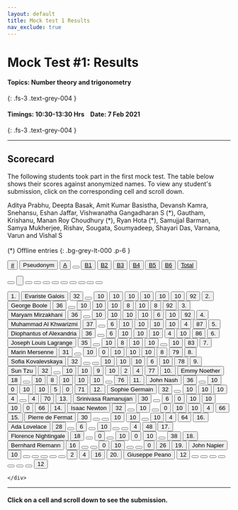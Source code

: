 ```yaml
---
layout: default
title: Mock test 1 Results
nav_exclude: true
---
```



#  Mock Test #1: Results

#### Topics: Number theory and trigonometry
{: .fs-3 .text-grey-004 }

#### Timings: 10:30-13:30 Hrs &nbsp;&nbsp;  Date: 7 Feb 2021
{: .fs-3 .text-grey-004 }

---



## Scorecard


The following students took part in the first mock test. The table below shows their scores against anonymized names. To view any
student's submission, click on the corresponding cell and scroll down.


Aditya Prabhu, Deepta Basak, Amit Kumar Basistha, Devansh Kamra, Snehansu, Eshan Jaffar, Vishwanatha Gangadharan S (\*),
Gautham, Krishanu, Manan Roy Choudhury (\*), Ryan Hota (\*), Samujjal Barman, Samya Mukherjee, Rishav, Sougata, Soumyadeep,
Shayari Das, Varnana, Varun and Vishal S <br><br>
(\*) Offline entries
{: .bg-grey-lt-000 .p-6 }




  <div class="markpalette">
      <div class="markpalette-keys">

<button class="markbutton white"><u>#</u></button>
<input type="button" class="markbutton white" value="Pseudonym"/>
<button class="markbutton white" ><u>A</u></button>
<button class="button white"></button>
<button class="markbutton white" ><u>B1</u></button>
<button class="markbutton white" ><u>B2</u></button>
<button class="markbutton white" ><u>B3</u></button>
<button class="markbutton white" ><u>B4</u></button>
<button class="markbutton white" ><u>B5</u></button>
<button class="markbutton white" ><u>B6</u></button>
<button class="markbutton white" ><u>Total</u></button>

<button class="markbutton white"></button>
<input type="button" class="markbutton white" value=""/>
<button class="markbutton white" ></button>
<button class="button white"></button>
<button class="markbutton white" ></button>
<button class="markbutton white" ></button>
<button class="markbutton white" ></button>
<button class="markbutton white" ></button>
<button class="markbutton white" ></button>
<button class="markbutton white" ></button>
<button class="markbutton white" ></button>




<button class="markbutton rank">1. </button>
<input type="button" class="markbutton white" value="Evariste Galois"/>
<button class="markbutton blank" onclick = "markdisplay('Evariste_Galois/PartA')">32</button>
<button class="button white"></button>
<button class="markbutton right" onclick = "markdisplay('Evariste_Galois/B1')">10</button>
<button class="markbutton right" onclick = "markdisplay('Evariste_Galois/B2')">10</button>
<button class="markbutton right" onclick = "markdisplay('Evariste_Galois/B3')">10</button>
<button class="markbutton right" onclick = "markdisplay('Evariste_Galois/B4')">10</button>
<button class="markbutton right" onclick = "markdisplay('Evariste_Galois/B5')">10</button>
<button class="markbutton right" onclick = "markdisplay('Evariste_Galois/B6')">10</button>
<button class="markbutton total">92</button>
<button class="markbutton rank">2. </button>
<input type="button" class="markbutton white" value="George Boole"/>
<button class="markbutton blank" onclick = "markdisplay('George_Boole/PartA')">36</button>
<button class="button white"></button>
<button class="markbutton right" onclick = "markdisplay('George_Boole/B1')">10</button>
<button class="markbutton right" onclick = "markdisplay('George_Boole/B2')">10</button>
<button class="markbutton right" onclick = "markdisplay('George_Boole/B3')">10</button>
<button class="markbutton right" onclick = "markdisplay('George_Boole/B4')">8</button>
<button class="markbutton right" onclick = "markdisplay('George_Boole/B5')">10</button>
<button class="markbutton right" onclick = "markdisplay('George_Boole/B6')">8</button>
<button class="markbutton total">92</button>
<button class="markbutton rank">3. </button>
<input type="button" class="markbutton white" value="Maryam Mirzakhani"/>
<button class="markbutton blank" onclick = "markdisplay('Maryam_Mirzakhani/PartA')">36</button>
<button class="button white"></button>
<button class="markbutton right" onclick = "markdisplay('Maryam_Mirzakhani/B1')">10</button>
<button class="markbutton right" onclick = "markdisplay('Maryam_Mirzakhani/B2')">10</button>
<button class="markbutton right" onclick = "markdisplay('Maryam_Mirzakhani/B3')">10</button>
<button class="markbutton right" onclick = "markdisplay('Maryam_Mirzakhani/B4')">10</button>
<button class="markbutton right" onclick = "markdisplay('Maryam_Mirzakhani/B5')">6</button>
<button class="markbutton right" onclick = "markdisplay('Maryam_Mirzakhani/B6')">10</button>
<button class="markbutton total">92</button>
<button class="markbutton rank">4. </button>
<input type="button" class="markbutton white" value="Muhammad Al Khwarizmi"/>
<button class="markbutton blank" onclick = "markdisplay('Muhammad_Al_Khwarizmi/PartA')">37</button>
<button class="button white"></button>
<button class="markbutton right" onclick = "markdisplay('Muhammad_Al_Khwarizmi/B1')">6</button>
<button class="markbutton right" onclick = "markdisplay('Muhammad_Al_Khwarizmi/B2')">10</button>
<button class="markbutton right" onclick = "markdisplay('Muhammad_Al_Khwarizmi/B3')">10</button>
<button class="markbutton right" onclick = "markdisplay('Muhammad_Al_Khwarizmi/B4')">10</button>
<button class="markbutton right" onclick = "markdisplay('Muhammad_Al_Khwarizmi/B5')">10</button>
<button class="markbutton right" onclick = "markdisplay('Muhammad_Al_Khwarizmi/B6')">4</button>
<button class="markbutton total">87</button>
<button class="markbutton rank">5. </button>
<input type="button" class="markbutton white" value="Diophantus of Alexandria"/>
<button class="markbutton blank" onclick = "markdisplay('Diophantus_of_Alexandria/PartA')">36</button>
<button class="button white"></button>
<button class="markbutton right" onclick = "markdisplay('Diophantus_of_Alexandria/B1')">6</button>
<button class="markbutton right" onclick = "markdisplay('Diophantus_of_Alexandria/B2')">10</button>
<button class="markbutton right" onclick = "markdisplay('Diophantus_of_Alexandria/B3')">10</button>
<button class="markbutton right" onclick = "markdisplay('Diophantus_of_Alexandria/B4')">10</button>
<button class="markbutton right" onclick = "markdisplay('Diophantus_of_Alexandria/B5')">4</button>
<button class="markbutton right" onclick = "markdisplay('Diophantus_of_Alexandria/B6')">10</button>
<button class="markbutton total">86</button>
<button class="markbutton rank">6. </button>
<input type="button" class="markbutton white" value="Joseph Louis Lagrange"/>
<button class="markbutton blank" onclick = "markdisplay('Joseph_Louis_Lagrange/PartA')">35</button>
<button class="button white"></button>
<button class="markbutton right" onclick = "markdisplay('Joseph_Louis_Lagrange/B1')">10</button>
<button class="markbutton right" onclick = "markdisplay('Joseph_Louis_Lagrange/B2')">8</button>
<button class="markbutton right" onclick = "markdisplay('Joseph_Louis_Lagrange/B3')">10</button>
<button class="markbutton right" onclick = "markdisplay('Joseph_Louis_Lagrange/B4')">10</button>
<button class="button blank"></button>
<button class="markbutton right" onclick = "markdisplay('Joseph_Louis_Lagrange/B6')">10</button>
<button class="markbutton total">83</button>
<button class="markbutton rank">7. </button>
<input type="button" class="markbutton white" value="Marin Mersenne"/>
<button class="markbutton blank" onclick = "markdisplay('Marin_Mersenne/PartA')">31</button>
<button class="button white"></button>
<button class="markbutton right" onclick = "markdisplay('Marin_Mersenne/B1')">10</button>
<button class="markbutton wrong" onclick = "markdisplay('Marin_Mersenne/B2')">0</button>
<button class="markbutton right" onclick = "markdisplay('Marin_Mersenne/B3')">10</button>
<button class="markbutton right" onclick = "markdisplay('Marin_Mersenne/B4')">10</button>
<button class="markbutton right" onclick = "markdisplay('Marin_Mersenne/B5')">10</button>
<button class="markbutton right" onclick = "markdisplay('Marin_Mersenne/B6')">8</button>
<button class="markbutton total">79</button>
<button class="markbutton rank">8. </button>
<input type="button" class="markbutton white" value="Sofia Kovalevskaya"/>
<button class="markbutton blank" onclick = "markdisplay('Sofia_Kovalevskaya/PartA')">32</button>
<button class="button white"></button>
<button class="button blank"></button>
<button class="markbutton right" onclick = "markdisplay('Sofia_Kovalevskaya/B2')">10</button>
<button class="markbutton right" onclick = "markdisplay('Sofia_Kovalevskaya/B3')">10</button>
<button class="markbutton right" onclick = "markdisplay('Sofia_Kovalevskaya/B4')">10</button>
<button class="markbutton right" onclick = "markdisplay('Sofia_Kovalevskaya/B5')">6</button>
<button class="markbutton right" onclick = "markdisplay('Sofia_Kovalevskaya/B6')">10</button>
<button class="markbutton total">78</button>
<button class="markbutton rank">9. </button>
<input type="button" class="markbutton white" value="Sun Tzu"/>
<button class="markbutton blank" onclick = "markdisplay('Sun_Tzu/PartA')">32</button>
<button class="button white"></button>
<button class="markbutton right" onclick = "markdisplay('Sun_Tzu/B1')">10</button>
<button class="markbutton right" onclick = "markdisplay('Sun_Tzu/B2')">10</button>
<button class="markbutton right" onclick = "markdisplay('Sun_Tzu/B3')">9</button>
<button class="markbutton right" onclick = "markdisplay('Sun_Tzu/B4')">10</button>
<button class="markbutton wrong" onclick = "markdisplay('Sun_Tzu/B5')">2</button>
<button class="markbutton right" onclick = "markdisplay('Sun_Tzu/B6')">4</button>
<button class="markbutton total">77</button>
<button class="markbutton rank">10. </button>
<input type="button" class="markbutton white" value="Emmy Noether"/>
<button class="markbutton blank" onclick = "markdisplay('Emmy_Noether/PartA')">18</button>
<button class="button white"></button>
<button class="markbutton right" onclick = "markdisplay('Emmy_Noether/B1')">10</button>
<button class="markbutton right" onclick = "markdisplay('Emmy_Noether/B2')">8</button>
<button class="markbutton right" onclick = "markdisplay('Emmy_Noether/B3')">10</button>
<button class="markbutton right" onclick = "markdisplay('Emmy_Noether/B4')">10</button>
<button class="markbutton right" onclick = "markdisplay('Emmy_Noether/B5')">10</button>
<button class="button blank"></button>
<button class="markbutton total">76</button>
<button class="markbutton rank">11. </button>
<input type="button" class="markbutton white" value="John Nash"/>
<button class="markbutton blank" onclick = "markdisplay('John_Nash/PartA')">36</button>
<button class="button white"></button>
<button class="markbutton right" onclick = "markdisplay('John_Nash/B1')">10</button>
<button class="markbutton wrong" onclick = "markdisplay('John_Nash/B2')">0</button>
<button class="markbutton right" onclick = "markdisplay('John_Nash/B3')">10</button>
<button class="markbutton right" onclick = "markdisplay('John_Nash/B4')">10</button>
<button class="markbutton right" onclick = "markdisplay('John_Nash/B5')">5</button>
<button class="markbutton wrong" onclick = "markdisplay('John_Nash/B6')">0</button>
<button class="markbutton total">71</button>
<button class="markbutton rank">12. </button>
<input type="button" class="markbutton white" value="Sophie Germain"/>
<button class="markbutton blank" onclick = "markdisplay('Sophie_Germain/PartA')">32</button>
<button class="button white"></button>
<button class="markbutton right" onclick = "markdisplay('Sophie_Germain/B1')">10</button>
<button class="markbutton right" onclick = "markdisplay('Sophie_Germain/B2')">10</button>
<button class="markbutton right" onclick = "markdisplay('Sophie_Germain/B3')">10</button>
<button class="markbutton right" onclick = "markdisplay('Sophie_Germain/B4')">4</button>
<button class="button blank"></button>
<button class="markbutton right" onclick = "markdisplay('Sophie_Germain/B6')">4</button>
<button class="markbutton total">70</button>
<button class="markbutton rank">13. </button>
<input type="button" class="markbutton white" value="Srinivasa Ramanujan"/>
<button class="markbutton blank" onclick = "markdisplay('Srinivasa_Ramanujan/PartA')">30</button>
<button class="button white"></button>
<button class="markbutton right" onclick = "markdisplay('Srinivasa_Ramanujan/B1')">6</button>
<button class="markbutton wrong" onclick = "markdisplay('Srinivasa_Ramanujan/B2')">0</button>
<button class="markbutton right" onclick = "markdisplay('Srinivasa_Ramanujan/B3')">10</button>
<button class="markbutton right" onclick = "markdisplay('Srinivasa_Ramanujan/B4')">10</button>
<button class="markbutton right" onclick = "markdisplay('Srinivasa_Ramanujan/B5')">10</button>
<button class="markbutton wrong" onclick = "markdisplay('Srinivasa_Ramanujan/B6')">0</button>
<button class="markbutton total">66</button>
<button class="markbutton rank">14. </button>
<input type="button" class="markbutton white" value="Isaac Newton"/>
<button class="markbutton blank" onclick = "markdisplay('Isaac_Newton/PartA')">32</button>
<button class="button white"></button>
<button class="markbutton right" onclick = "markdisplay('Isaac_Newton/B1')">10</button>
<button class="button blank"></button>
<button class="markbutton wrong" onclick = "markdisplay('Isaac_Newton/B3')">0</button>
<button class="markbutton right" onclick = "markdisplay('Isaac_Newton/B4')">10</button>
<button class="markbutton right" onclick = "markdisplay('Isaac_Newton/B5')">10</button>
<button class="markbutton right" onclick = "markdisplay('Isaac_Newton/B6')">4</button>
<button class="markbutton total">66</button>
<button class="markbutton rank">15. </button>
<input type="button" class="markbutton white" value="Pierre de Fermat"/>
<button class="markbutton blank" onclick = "markdisplay('Pierre_de_Fermat/PartA')">30</button>
<button class="button white"></button>
<button class="button blank"></button>
<button class="markbutton right" onclick = "markdisplay('Pierre_de_Fermat/B2')">10</button>
<button class="markbutton right" onclick = "markdisplay('Pierre_de_Fermat/B3')">10</button>
<button class="button blank"></button>
<button class="markbutton right" onclick = "markdisplay('Pierre_de_Fermat/B5')">10</button>
<button class="markbutton right" onclick = "markdisplay('Pierre_de_Fermat/B6')">4</button>
<button class="markbutton total">64</button>
<button class="markbutton rank">16. </button>
<input type="button" class="markbutton white" value="Ada Lovelace"/>
<button class="markbutton blank" onclick = "markdisplay('Ada_Lovelace/PartA')">28</button>
<button class="button white"></button>
<button class="markbutton right" onclick = "markdisplay('Ada_Lovelace/B1')">6</button>
<button class="button blank"></button>
<button class="markbutton right" onclick = "markdisplay('Ada_Lovelace/B3')">10</button>
<button class="button blank"></button>
<button class="button blank"></button>
<button class="markbutton right" onclick = "markdisplay('Ada_Lovelace/B6')">4</button>
<button class="markbutton total">48</button>
<button class="markbutton rank">17. </button>
<input type="button" class="markbutton white" value="Florence Nightingale"/>
<button class="markbutton blank" onclick = "markdisplay('Florence_Nightingale/PartA')">18</button>
<button class="button white"></button>
<button class="markbutton wrong" onclick = "markdisplay('Florence_Nightingale/B1')">0</button>
<button class="button blank"></button>
<button class="markbutton right" onclick = "markdisplay('Florence_Nightingale/B3')">10</button>
<button class="markbutton wrong" onclick = "markdisplay('Florence_Nightingale/B4')">0</button>
<button class="markbutton right" onclick = "markdisplay('Florence_Nightingale/B5')">10</button>
<button class="button blank"></button>
<button class="markbutton total">38</button>
<button class="markbutton rank">18. </button>
<input type="button" class="markbutton white" value="Bernhard Riemann"/>
<button class="markbutton blank" onclick = "markdisplay('Bernhard_Riemann/PartA')">16</button>
<button class="button white"></button>
<button class="button blank"></button>
<button class="markbutton wrong" onclick = "markdisplay('Bernhard_Riemann/B2')">0</button>
<button class="markbutton right" onclick = "markdisplay('Bernhard_Riemann/B3')">10</button>
<button class="button blank"></button>
<button class="button blank"></button>
<button class="markbutton wrong" onclick = "markdisplay('Bernhard_Riemann/B6')">0</button>
<button class="markbutton total">26</button>
<button class="markbutton rank">19. </button>
<input type="button" class="markbutton white" value="John Napier"/>
<button class="markbutton blank" onclick = "markdisplay('John_Napier/PartA')">10</button>
<button class="button white"></button>
<button class="button blank"></button>
<button class="button blank"></button>
<button class="button blank"></button>
<button class="button blank"></button>
<button class="markbutton wrong" onclick = "markdisplay('John_Napier/B5')">2</button>
<button class="markbutton right" onclick = "markdisplay('John_Napier/B6')">4</button>
<button class="markbutton total">16</button>
<button class="markbutton rank">20. </button>
<input type="button" class="markbutton white" value="Giuseppe Peano"/>
<button class="markbutton blank" onclick = "markdisplay('Giuseppe_Peano/PartA')">12</button>
<button class="button white"></button>
<button class="button blank"></button>
<button class="button blank"></button>
<button class="button blank"></button>
<button class="button blank"></button>
<button class="button blank"></button>
<button class="button blank"></button>
<button class="markbutton total">12</button>

    </div>
</div>


<hr>

<div style="min-height:2px" id="themarktext">
<h4>Click on a cell and scroll down to see the submission.</h4>
</div>





